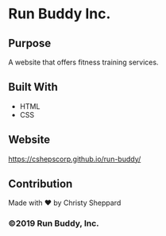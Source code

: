 # Run Buddy Inc.

## Purpose
A website that offers fitness training services.

## Built With
* HTML
* CSS

## Website
https://cshepscorp.github.io/run-buddy/

## Contribution
Made with ❤️ by Christy Sheppard

### ©️2019 Run Buddy, Inc.
